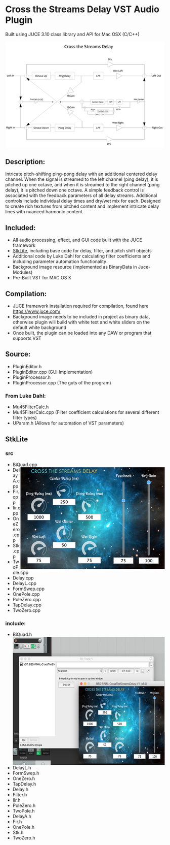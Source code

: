 # Cross the Streams Delay VST Audio Plugin
  
  Built using JUCE 3.10 class library and API for Mac OSX (C/C++)

![alt text](https://github.com/Bsangston/Cross-the-Streams-Delay/blob/master/Cross%20the%20Streams%20Delay.png)

## Description:
Intricate pitch-shifting ping-pong delay with an additional centered delay channel. When the signal is streamed to the left channel (ping delay), it is pitched up one octave, and when it is streamed to the right channel (pong delay), it is pitched down one octave. A simple feedback control is associated with the feedback parameters of all delay streams. Additional controls include individual delay times and dry/wet mix for each. Designed to create rich textures from pitched content and implement intricate delay lines with nuanced harmonic content.

## Included:
- All audio processing, effect, and GUI code built with the JUCE framework
- [StkLite](https://ccrma.stanford.edu/software/stk/), including base code for delay, filter, and pitch shift objects
- Additional code by Luke Dahl for calculating filter coefficients and including parameter automation functionality
- Background image resource (implemented as BinaryData in Juce-Modules) 
- Pre-Built VST for MAC OS X

## Compilation:
- JUCE framework installation required for compilation, found here <https://www.juce.com/> 
- Background image needs to be included in project as binary data, otherwise plugin will build with white text and white sliders on the default white background
- Once built, the plugin can be loaded into any DAW or program that supports VST

## Source:
- PluginEditor.h 
- PluginEditor.cpp (GUI Implementation)
- PluginProcessor.h
- PluginProcessor.cpp (The guts of the program)

### From Luke Dahl:
- Mu45FilterCalc.h
- Mu45FilterCalc.cpp (Filter coefficient calculations for several different filter types)
- UParam.h (Allows for automation of VST parameters)

## StkLite 
### src
- BiQuad.cpp	
<a href="url"><img src="https://github.com/Bsangston/Cross-the-Streams-Delay/blob/master/PluginWindow.png" align="right" height="321" width="456" ></a>
- DelayA.cpp 
- Fir.cpp		
- Iir.cpp		
- OneZero.cpp	
- Stk.cpp		
- TwoPole.cpp
- Delay.cpp	
- DelayL.cpp	
- FormSwep.cpp	
- OnePole.cpp	
- PoleZero.cpp	
- TapDelay.cpp	
- TwoZero.cpp

### include:
- BiQuad.h	
<a href="url"><img src="https://github.com/Bsangston/Cross-the-Streams-Delay/blob/master/PluginDAW.png" align="right" height="403" width="612" ></a>
- DelayL.h	
- FormSwep.h	
- OneZero.h	
- TapDelay.h
- Delay.h		
- Filter.h	
- Iir.h		
- PoleZero.h	
- TwoPole.h
- DelayA.h	
- Fir.h		
- OnePole.h
- Stk.h		
- TwoZero.h
